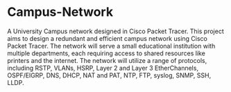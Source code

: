 # Campus-Network
A University Campus network designed in Cisco Packet Tracer.
This project aims to design a redundant and efficient campus network using Cisco Packet 
Tracer. The network will serve a small educational institution with multiple departments, 
each requiring access to shared resources like printers and the internet. The network will 
utilize a range of protocols, including RSTP, VLANs, HSRP, Layer 2 and Layer 3 
EtherChannels, OSPF/EIGRP, DNS, DHCP, NAT and PAT, NTP, FTP, syslog, SNMP, SSH, LLDP. 
